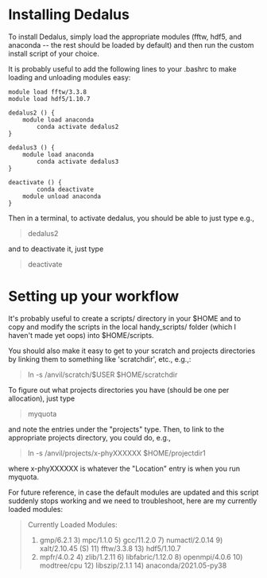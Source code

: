 # Installing Dedalus

To install Dedalus, simply load the appropriate modules (fftw, hdf5, and anaconda -- the rest should be loaded by default) and then run the custom install script of your choice.

It is probably useful to add the following lines to your .bashrc to make loading and unloading modules easy:

    module load fftw/3.3.8
    module load hdf5/1.10.7
    
    dedalus2 () {
	    module load anaconda
            conda activate dedalus2
    }
    
    dedalus3 () {
	    module load anaconda
            conda activate dedalus3
    }
    
    deactivate () {
            conda deactivate
	    module unload anaconda
    }
  
Then in a terminal, to activate dedalus, you should be able to just type e.g.,

> dedalus2

and to deactivate it, just type

> deactivate

# Setting up your workflow

It's probably useful to create a scripts/ directory in your $HOME and to copy and modify the scripts in the local handy_scripts/ folder (which I haven't made yet oops) into $HOME/scripts.

You should also make it easy to get to your scratch and projects directories by linking them to something like 'scratchdir', etc., e.g.,:

> ln -s /anvil/scratch/$USER $HOME/scratchdir

To figure out what projects directories you have (should be one per allocation), just type

> myquota

and note the entries under the "projects" type. Then, to link to the appropriate projects directory, you could do, e.g.,

> ln -s /anvil/projects/x-phyXXXXXX $HOME/projectdir1

where x-phyXXXXXX is whatever the "Location" entry is when you run myquota.


For future reference, in case the default modules are updated and this script suddenly stops working and we need to troubleshoot, here are my currently loaded modules:

> Currently Loaded Modules:
>  1) gmp/6.2.1    3) mpc/1.1.0     5) gcc/11.2.0         7) numactl/2.0.14   9) xalt/2.10.45 (S)  11) fftw/3.3.8     13) hdf5/1.10.7
>  2) mpfr/4.0.2   4) zlib/1.2.11   6) libfabric/1.12.0   8) openmpi/4.0.6   10) modtree/cpu       12) libszip/2.1.1  14) anaconda/2021.05-py38

